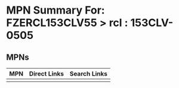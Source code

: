 



# MPN Summary For: FZERCL153CLV55 > rcl : 153CLV-0505

## MPNs
  

|MPN|Direct Links|Search Links|
| :--- | :--- | :--- |
||||
